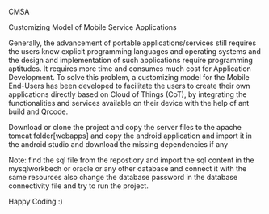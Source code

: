 CMSA

Customizing Model of Mobile Service Applications

Generally, the advancement of portable applications/services still requires the users know explicit programming languages and operating systems and the design and implementation of such applications require programming aptitudes. It requires more time and consumes much cost for Application Development.
 To solve this problem, a customizing model for the Mobile End-Users has been developed to facilitate the users to create their own applications directly based on Cloud of Things (CoT), by integrating the functionalities and services available on their device with the help of ant build and Qrcode.


Download or clone the project and copy the server files to the apache tomcat folder[webapps] and copy the android application and import it in the android studio and download the missing dependencies if any

Note: find the sql file from the repostiory and import the sql content in the mysqlworkbech or oracle or any other database and connect it with the same resources also change the database password in the database connectivity file and try to run the project.

Happy Coding :)
